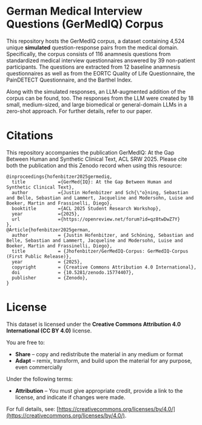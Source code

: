 # German Medical Interview Questions (GerMedIQ) Corpus 
This repository hosts the GerMedIQ corpus, a dataset containing 4,524 unique **simulated** question-response pairs from the medical domain. Specifically, the corpus consists of 116 anamnesis questions from standardized medical interview questionnaires answered by 39 non-patient participants. The questions are extracted from 12 baseline anamnesis questionnaires as well as from the EORTC Quality of Life Questionnaire, the PainDETECT Questionnaire, and the Barthel Index.

Along with the simulated responses, an LLM-augmented addition of the corpus can be found, too. The responses from the LLM were created by 18 small, medium-sized, and large biomedical or general-domain LLMs in a zero-shot approach. For further details, refer to our paper.

# Citations
This repository accompanies the publication GerMedIQ: At the Gap Between Human and Synthetic Clinical Text, ACL SRW 2025. Please cite both the publication and this Zenodo record when using this resource:

```
@inproceedings{hofenbitzer2025germediq,
  title            ={GerMed{IQ}: At the Gap Between Human and Synthetic Clinical Text},
  author           ={Justin Hofenbitzer and Sch{\"o}ning, Sebastian and Belle, Sebastian and Lammert, Jacqueline and Modersohn, Luise and Boeker, Martin and Frassinelli, Diego},
  booktitle        ={ACL 2025 Student Research Workshop},
  year             ={2025},
  url              ={https://openreview.net/forum?id=qz8twDwZ7Y}
},
@Article{hofenbitzer2025german,
  author           = {Justin Hofenbitzer, and Schöning, Sebastian and Belle, Sebastian and Lammert, Jacqueline and Modersohn, Luise and Boeker, Martin and Frassinelli, Diego},
  title            = {Jhofenbitzer/GerMedIQ-Corpus: GerMedIQ-Corpus (First Public Release)},
  year             = {2025},
  copyright        = {Creative Commons Attribution 4.0 International},
  doi              = {10.5281/zenodo.15774407},
  publisher        = {Zenodo},
}
```


# License
This dataset is licensed under the **Creative Commons Attribution 4.0 International (CC BY 4.0)** license.

You are free to:

- **Share** – copy and redistribute the material in any medium or format
- **Adapt** – remix, transform, and build upon the material for any purpose, even commercially

Under the following terms:

- **Attribution** – You must give appropriate credit, provide a link to the license, and indicate if changes were made.

For full details, see: [https://creativecommons.org/licenses/by/4.0/](https://creativecommons.org/licenses/by/4.0/).
